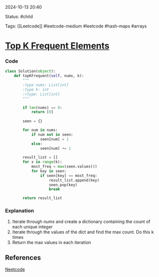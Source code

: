 
2024-10-13  20:40

Status: #child 

Tags: [[Leetcode]] #leetcode-medium #leetcode #hash-maps #arrays 

# [Top K Frequent Elements](https://leetcode.com/problems/top-k-frequent-elements/)

### Code

```python
class Solution(object):
    def topKFrequent(self, nums, k):
        """
        :type nums: List[int]
        :type k: int
        :rtype: List[int]
        """

        if len(nums) == 0:
            return [0]
    
        seen = {}

        for num in nums:
            if num not in seen:
                seen[num] = 1
            else:
                seen[num] += 1
        
        result_list = []
        for x in range(k):
            most_freq = max(seen.values())
            for key in seen:
                if seen[key] == most_freq:
                    result_list.append(key)
                    seen.pop(key)
                    break

        return result_list
```

### Explanation
1. Iterate through *nums* and create a dictionary containing the count of each unique integer
2. Iterate through the values of the dict and find the max count. Do this k times
3. Return the max values in each iteration

## References
[Neetcode](https://leetcode.com/problems/top-k-frequent-elements/description/)

